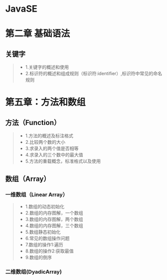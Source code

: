 ﻿# JavaSE
# 第二章 基础语法
## 关键字
> *  1.关键字的概述和使用
> *  2.标识符的概述和组成规则（标识符:identifier）,标识符中常见的命名规则

# 第五章：方法和数组
## 方法（Function）
> * 1.方法的概述及标注格式
> * 2.比较两个数的大小
> * 3.求录入的两个值是否相等
> * 4.求录入的三个数中的最大值
> * 5.方法的重载概念，标准格式以及使用

## 数组（Array）
### 一维数组（Linear Array）
> * 1.数组的动态初始化
> * 2.数组的内存图解，一个数组
> * 3.数组的内存图解，两个数组
> * 4.数组的内存图解，三个数组
> * 5.数组静态初始化
> * 6.常见的数组操作问题
> * 7.数组的操作1:遍历
> * 8.数组的操作2:获取最值
> * 9.数组的倒序

### 二维数组(DyadicArray)




